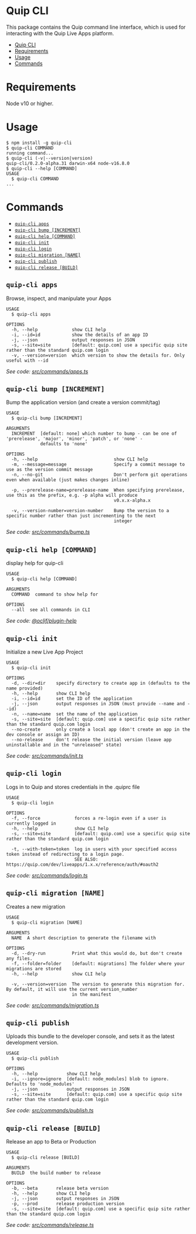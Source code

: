 # Quip CLI

This package contains the Quip command line interface, which is used for interacting with the Quip Live Apps platform.

<!-- toc -->

-   [Quip CLI](#quip-cli)
-   [Requirements](#requirements)
-   [Usage](#usage)
-   [Commands](#commands)
<!-- tocstop -->

# Requirements

Node v10 or higher.

# Usage

<!-- usage -->

```sh-session
$ npm install -g quip-cli
$ quip-cli COMMAND
running command...
$ quip-cli (-v|--version|version)
quip-cli/0.2.0-alpha.31 darwin-x64 node-v16.8.0
$ quip-cli --help [COMMAND]
USAGE
  $ quip-cli COMMAND
...
```

<!-- usagestop -->

# Commands

<!-- commands -->

-   [`quip-cli apps`](#quip-cli-apps)
-   [`quip-cli bump [INCREMENT]`](#quip-cli-bump-increment)
-   [`quip-cli help [COMMAND]`](#quip-cli-help-command)
-   [`quip-cli init`](#quip-cli-init)
-   [`quip-cli login`](#quip-cli-login)
-   [`quip-cli migration [NAME]`](#quip-cli-migration-name)
-   [`quip-cli publish`](#quip-cli-publish)
-   [`quip-cli release [BUILD]`](#quip-cli-release-build)

## `quip-cli apps`

Browse, inspect, and manipulate your Apps

```
USAGE
  $ quip-cli apps

OPTIONS
  -h, --help             show CLI help
  -i, --id=id            show the details of an app ID
  -j, --json             output responses in JSON
  -s, --site=site        [default: quip.com] use a specific quip site rather than the standard quip.com login
  -v, --version=version  which version to show the details for. Only useful with --id
```

_See code: [src/commands/apps.ts](https://github.com/quip/quip-apps/blob/v0.2.0-alpha.31/src/commands/apps.ts)_

## `quip-cli bump [INCREMENT]`

Bump the application version (and create a version commit/tag)

```
USAGE
  $ quip-cli bump [INCREMENT]

ARGUMENTS
  INCREMENT  [default: none] which number to bump - can be one of 'prerelease', 'major', 'minor', 'patch', or 'none' -
             defaults to 'none'

OPTIONS
  -h, --help                             show CLI help
  -m, --message=message                  Specify a commit message to use as the version commit message
  -n, --no-git                           Don't perform git operations even when available (just makes changes inline)

  -p, --prerelease-name=prerelease-name  When specifying prerelease, use this as the prefix, e.g. -p alpha will produce
                                         v0.x.x-alpha.x

  -v, --version-number=version-number    Bump the version to a specific number rather than just incrementing to the next
                                         integer
```

_See code: [src/commands/bump.ts](https://github.com/quip/quip-apps/blob/v0.2.0-alpha.31/src/commands/bump.ts)_

## `quip-cli help [COMMAND]`

display help for quip-cli

```
USAGE
  $ quip-cli help [COMMAND]

ARGUMENTS
  COMMAND  command to show help for

OPTIONS
  --all  see all commands in CLI
```

_See code: [@oclif/plugin-help](https://github.com/oclif/plugin-help/blob/v3.1.0/src/commands/help.ts)_

## `quip-cli init`

Initialize a new Live App Project

```
USAGE
  $ quip-cli init

OPTIONS
  -d, --dir=dir    specify directory to create app in (defaults to the name provided)
  -h, --help       show CLI help
  -i, --id=id      set the ID of the application
  -j, --json       output responses in JSON (must provide --name and --id)
  -n, --name=name  set the name of the application
  -s, --site=site  [default: quip.com] use a specific quip site rather than the standard quip.com login
  --no-create      only create a local app (don't create an app in the dev console or assign an ID)
  --no-release     don't release the initial version (leave app uninstallable and in the "unreleased" state)
```

_See code: [src/commands/init.ts](https://github.com/quip/quip-apps/blob/v0.2.0-alpha.31/src/commands/init.ts)_

## `quip-cli login`

Logs in to Quip and stores credentials in the .quiprc file

```
USAGE
  $ quip-cli login

OPTIONS
  -f, --force             forces a re-login even if a user is currently logged in
  -h, --help              show CLI help
  -s, --site=site         [default: quip.com] use a specific quip site rather than the standard quip.com login

  -t, --with-token=token  log in users with your specified access token instead of redirecting to a login page.
                          SEE ALSO: https://quip.com/dev/liveapps/1.x.x/reference/auth/#oauth2
```

_See code: [src/commands/login.ts](https://github.com/quip/quip-apps/blob/v0.2.0-alpha.31/src/commands/login.ts)_

## `quip-cli migration [NAME]`

Creates a new migration

```
USAGE
  $ quip-cli migration [NAME]

ARGUMENTS
  NAME  A short description to generate the filename with

OPTIONS
  -d, --dry-run          Print what this would do, but don't create any files.
  -f, --folder=folder    [default: migrations] The folder where your migrations are stored
  -h, --help             show CLI help

  -v, --version=version  The version to generate this migration for. By default, it will use the current version_number
                         in the manifest
```

_See code: [src/commands/migration.ts](https://github.com/quip/quip-apps/blob/v0.2.0-alpha.31/src/commands/migration.ts)_

## `quip-cli publish`

Uploads this bundle to the developer console, and sets it as the latest development version.

```
USAGE
  $ quip-cli publish

OPTIONS
  -h, --help           show CLI help
  -i, --ignore=ignore  [default: node_modules] blob to ignore. Defaults to 'node_modules'
  -j, --json           output responses in JSON
  -s, --site=site      [default: quip.com] use a specific quip site rather than the standard quip.com login
```

_See code: [src/commands/publish.ts](https://github.com/quip/quip-apps/blob/v0.2.0-alpha.31/src/commands/publish.ts)_

## `quip-cli release [BUILD]`

Release an app to Beta or Production

```
USAGE
  $ quip-cli release [BUILD]

ARGUMENTS
  BUILD  the build number to release

OPTIONS
  -b, --beta       release beta version
  -h, --help       show CLI help
  -j, --json       output responses in JSON
  -p, --prod       release production version
  -s, --site=site  [default: quip.com] use a specific quip site rather than the standard quip.com login
```

_See code: [src/commands/release.ts](https://github.com/quip/quip-apps/blob/v0.2.0-alpha.31/src/commands/release.ts)_

<!-- commandsstop -->
